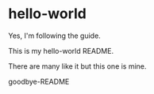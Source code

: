 # hello-world
Yes, I'm following the guide.

This is my hello-world README.

There are many like it but this one is mine.

goodbye-README
